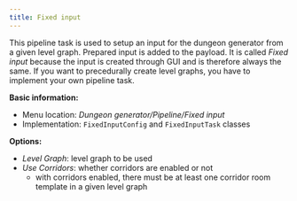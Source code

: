 ```yaml
---
title: Fixed input
---
```


This pipeline task is used to setup an input for the dungeon generator from a given level graph. Prepared input is added to the payload. It is called *Fixed input* because the input is created through GUI and is therefore always the same. If you want to precedurally create level graphs, you have to implement your own pipeline task.

**Basic information:**
- Menu location: *Dungeon generator/Pipeline/Fixed input*
- Implementation: `FixedInputConfig` and `FixedInputTask` classes

**Options:**
- *Level Graph*: level graph to be used
- *Use Corridors*: whether corridors are enabled or not
    - with corridors enabled, there must be at least one corridor room template in a given level graph